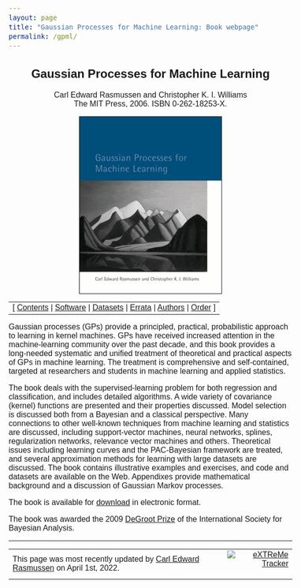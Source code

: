 ```yaml
---
layout: page
title: "Gaussian Processes for Machine Learning: Book webpage"
permalink: /gpml/
---
```

<html>
  <head>
    <style type="text/css">
      body {font-family: Verdana,Arial,Helvetica,sans-serif; font-size: 16px}
    </style>
  </head>

  <body>
<center>
<h2>Gaussian Processes for Machine Learning</h2>
Carl Edward Rasmussen and Christopher K. I. Williams<br>
The MIT Press, 2006. ISBN 0-262-18253-X.
</center>
<p>

<center>
<img align="top" border="1" src="rwcover.gif" alt="">
</center>

<p>
<table width="100%" cellpadding="3" border="0">
<tr><td align="center" #ffffff>
 [ <a href="chapters">Contents</a>
 | <a href="code">Software</a>
 | <a href="data">Datasets</a>
 | <a href="errata.html">Errata</a> 
 | <a href="authors.html">Authors</a> 
 | <a href="order.html">Order</a> 
 ]
</td></tr></table>
</p>

<p> Gaussian processes (GPs) provide a principled, practical, probabilistic
approach to learning in kernel machines. GPs have received increased attention
in the machine-learning community over the past decade, and this book provides
a long-needed systematic and unified treatment of theoretical and practical
aspects of GPs in machine learning. The treatment is comprehensive and
self-contained, targeted at researchers and students in machine learning and
applied statistics.</p>

<p> The book deals with the supervised-learning problem for both regression and
classification, and includes detailed algorithms. A wide variety of covariance
(kernel) functions are presented and their properties discussed. Model
selection is discussed both from a Bayesian and a classical perspective. Many
connections to other well-known techniques from machine learning and statistics
are discussed, including support-vector machines, neural networks, splines,
regularization networks, relevance vector machines and others. Theoretical
issues including learning curves and the PAC-Bayesian framework are treated,
and several approximation methods for learning with large datasets are
discussed. The book contains illustrative examples and exercises, and code and
datasets are available on the Web. Appendixes provide mathematical background
and a discussion of Gaussian Markov processes.</p>

<p>The book is available for <a href="chapters">download</a> in electronic
format.</p>

<p>The book was awarded the
2009 <a href="https://bayesian.org/project/degroot-prize">DeGroot
Prize</a> of the International Society for Bayesian Analysis.</p>

<hr>

<table width="100%"><tr><td>
This page was most recently updated by <a href="http://mlg.eng.cam.ac.uk/carl">Carl Edward Rasmussen</a> on April 1st, 2022.</td>

<td align="right">
<a href="http://t.extreme-dm.com/?login=gausspml"
target="_top"><img src="http://t1.extreme-dm.com/i.gif"
name="EXim" border="0" height="38" width="41"
alt="eXTReMe Tracker"></img></a>
<script type="text/javascript" language="javascript1.2"><!--
EXs=screen;EXw=EXs.width;navigator.appName!="Netscape"?
EXb=EXs.colorDepth:EXb=EXs.pixelDepth;//-->
</script><script type="text/javascript"><!--
var EXlogin='gausspml' // Login
var EXvsrv='s9' // VServer
navigator.javaEnabled()==1?EXjv="y":EXjv="n";
EXd=document;EXw?"":EXw="na";EXb?"":EXb="na";
EXd.write("<img src=http://e0.extreme-dm.com",
"/"+EXvsrv+".g?login="+EXlogin+"&amp;",
"jv="+EXjv+"&amp;j=y&amp;srw="+EXw+"&amp;srb="+EXb+"&amp;",
"l="+escape(EXd.referrer)+" height=1 width=1>");//-->
</script><noscript><img height="1" width="1" alt=""
src="http://e0.extreme-dm.com/s9.g?login=gausspml&amp;j=n&amp;jv=n"/>
</noscript>

</td></tr></table>

  </body>
</html>
